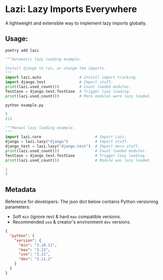 # Lazi: Lazy Imports Everywhere

A lightweight and extensible way to implement lazy imports globally.

## Usage:

```shell
poetry add lazi
```

```python
"""Automatic lazy loading example.

Install django to run, or change the imports.
"""
import lazi.auto                 # Install import tracking.
import django.test               # Import stuff.
print(lazi.used_count())         # Count loaded modules.
TestCase = django.test.TestCase  # Trigger lazy loading.
print(lazi.used_count())         # More modules were lazy loaded.
```

```shell
python example.py
```

```python
5
211
```

```python
"""Manual lazy loading example.
"""
import lazi.core                        # Import Lazi.
django = lazi.lazy("django")            # Import stuff.
django_test = lazi.lazy("django.test")  # Import more stuff.
print(lazi.used_count())                # Count loaded modules.
TestCase = django_test.TestCase         # Trigger lazy loading.
print(lazi.used_count())                # Module was lazy loaded.
```

```python
1
2
```

## Metadata

Reference for developers: The json dict below contains Python versioning parameters:
- Soft `min` (ignore rev) & hard `max` compatible versions.
- Recommended `use` & creator's environment `dev` versions.

```json
{
  "python": {
    "version": {
      "min": "3.10.11",
      "max": "3.12",
      "use": "3.11",
      "dev": "3.11.2"
    }
  }
}
```